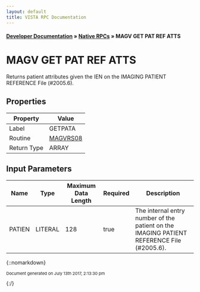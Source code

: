 ```yaml
---
layout: default
title: VISTA RPC Documentation
---
```


#### [Developer Documentation](../index) &#187; [Native RPCs](TableOfContents) &#187; MAGV GET PAT REF ATTS<br/>
# MAGV GET PAT REF ATTS

Returns patient attributes given the IEN on the IMAGING PATIENT REFERENCE File (#2005.6).

## Properties

Property | Value
--- | ---
Label | GETPATA
Routine | [MAGVRS08](http://code.osehra.org/dox/Routine_MAGVRS08_source.html)
Return Type | ARRAY


## Input Parameters

Name | Type | Maximum Data Length | Required | Description
--- | --- | --- | --- | ---
PATIEN | LITERAL | 128 | true | The internal entry number of the patient on the IMAGING PATIENT REFERENCE File (#2005.6).



{::nomarkdown} <br/><p style="font-size: 11px">Document generated on July 13th 2017, 2:13:30 pm</p>{:/}